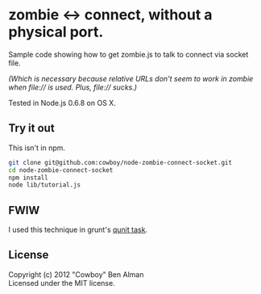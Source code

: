 # zombie <-> connect, without a physical port.

Sample code showing how to get zombie.js to talk to connect via socket file.

_(Which is necessary because relative URLs don't seem to work in zombie when file:// is used. Plus, file:// sucks.)_

Tested in Node.js 0.6.8 on OS X.

## Try it out
This isn't in npm.

```bash
git clone git@github.com:cowboy/node-zombie-connect-socket.git
cd node-zombie-connect-socket
npm install
node lib/tutorial.js
```

## FWIW
I used this technique in grunt's [qunit task](https://github.com/cowboy/grunt/blob/master/tasks/qunit.js).

## License
Copyright (c) 2012 "Cowboy" Ben Alman  
Licensed under the MIT license.
